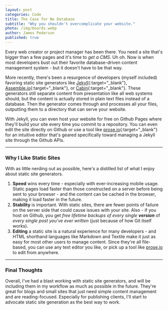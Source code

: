 ```yaml
---
layout: post
categories: Code
title: The Case for No Database
subtitle: "Why you shouldn't overcomplicate your website."
photo: /img/boards.webp
author: James Pederson
published: true
---
```


Every web creator or project manager has been there. You need a site that's bigger than a few pages and it's time to *get a CMS*. Uh oh. Now is when most developers bust out their favorite database-driven content management system - but it doesn't have to be that way.

More recently, there's been a resurgence of developers (myself included) favoring static site generators like [Jekyll](http://jekyllrb.com){:target="_blank"}, [Assemble.io](http://assemble.io){:target="_blank"}, or [Cabin](http://cabinjs.com){:target="_blank"}. These generators still separate content from presentation like all web systems should, but the content is actually stored in plain text files instead of a database. Then the generator comes through and processes all your files, outputting them to a directory that can serve your website.

With Jekyll, you can even host your website for free on Github Pages where they'll build your site every time you commit to a repository. You can even edit the site directly on Github or use a tool like [prose.io](http://prose.io){:target="_blank"} for an intuitive editor that's geared specifically toward managing a Jekyll site through the Github APIs.

*****

### Why I Like Static Sites

With as little nerding out as possible, here's a distilled list of what I enjoy about static site generators.

1. **Speed** wins every time - especially with ever-increasing mobile usage. Static pages load faster than those constructed on a server before being sent to your browser - and the content can be cached in the browser, making it load faster in the future.
2. **Stability** is important. With static sites, there are fewer points of failure on the server side that could cause issues with your site. Also - if you host on Github, you get *free lifetime backups of every single **version*** of *every single post you've ever written* (just because of how Git itself works).
3. **Editing** a static site is a natural experience for many developers - and HTML shorthand languages like Markdown and Textile make it just as easy for most other users to manage content. Since they're all file-based, you can use any text editor you like, or pick up a tool like [prose.io](http://prose.io) to edit from anywhere.

*****

### Final Thoughts

Overall, I've had a blast working with static site generators, and will be including them in my workflow as much as possible in the future. They're great for blogs and small sites that just need simple content management and are reading-focused. Especially for publishing clients, I'll start to advocate static site generation as the best way to work.